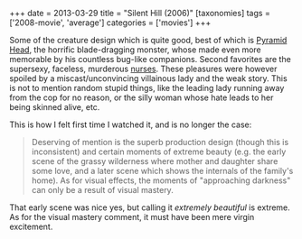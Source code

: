 +++
date = 2013-03-29
title = "Silent Hill (2006)"
[taxonomies]
tags = ['2008-movie', 'average']
categories = ['movies']
+++

Some of the creature design which is quite good, best of which is
[Pyramid Head], the horrific blade-dragging monster, whose made even
more memorable by his countless bug-like companions. Second favorites
are the supersexy, faceless, murderous [nurses]. These pleasures were
however spoiled by a miscast/unconvincing villainous lady and the weak
story. This is not to mention random stupid things, like the leading
lady running away from the cop for no reason, or the silly woman whose
hate leads to her being skinned alive, etc.

This is how I felt first time I watched it, and is no longer the case:

> Deserving of mention is the superb production design (though this is
> inconsistent) and certain moments of extreme beauty (e.g. the early
> scene of the grassy wilderness where mother and daughter share some
> love, and a later scene which shows the internals of the family's
> home). As for visual effects, the moments of "approaching darkness"
> can only be a result of visual mastery.

That early scene was nice yes, but calling it *extremely beautiful* is
extreme. As for the visual mastery comment, it must have been mere
virgin excitement.

  [Pyramid Head]: http://en.wikipedia.org/wiki/Pyramid_Head
  [nurses]: http://silenthill.wikia.com/wiki/Nurse
